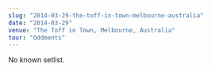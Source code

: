 ```yaml
---
slug: "2014-03-29-the-toff-in-town-melbourne-australia"
date: "2014-03-29"
venue: "The Toff in Town, Melbourne, Australia"
tour: "Oddments"
---
```


No known setlist.
